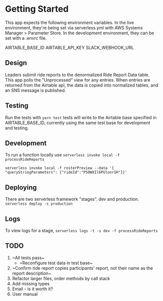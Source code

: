 # Getting Started

This app expects the following environment variables. In the live environment, they're being set via serverless.yml with AWS Systems Manager > Parameter Store. In the development environment, they can be set with a .envrc file.

AIRTABLE_BASE_ID
AIRTABLE_API_KEY
SLACK_WEBHOOK_URL

## Design

Leaders submit ride reports to the denormalized Ride Report Data table. This app polls the "Unprocessed" view for any entries. When entries are returned from the Airtable api, the data is copied into normalized tables, and an SNS message is published.

## Testing

Run the tests with 
`yarn test`
tests will write to the Airtable base specified in AIRTABLE_BASE_ID, currently using the same test base for development and testing.

## Development

To run a function locally use 
`serverless invoke local -f processRideReports`

`serverless invoke local -f rosterPreview --data '{ "queryStringParameters": {"rideId":"P50WXIl6PUlonrSH"}}'`

## Deploying

There are two serverless framework "stages". dev and production.
`serverless deploy -s production`

## Logs

To view logs for a stage, 
`serverless logs -t -s dev -f processRideReports`

## TODO
1. ~All tests pass~
    - ~Reconfigure test data in test base~
2. ~Confirm ride report copies participants' report, not their name as the report description~
3. Refactor larger files, order methods by call stack
4. Add missing types
5. Email - is it worth it?
6. User manual
